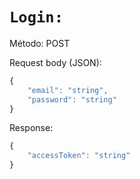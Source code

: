 # `Login:`

Método: POST

Request body (JSON):

```Javascript
{
    "email": "string",
    "password": "string"
}
```

Response:

```Javascript
{
    "accessToken": "string"
}
```


